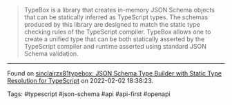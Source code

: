 > TypeBox is a library that creates in-memory JSON Schema objects that can be statically inferred as TypeScript types. The schemas produced by this library are designed to match the static type checking rules of the TypeScript compiler. TypeBox allows one to create a unified type that can be both statically asserted by the TypeScript compiler and runtime asserted using standard JSON Schema validation.

---
Found on [sinclairzx81typebox: JSON Schema Type Builder with Static Type Resolution for TypeScript](https://github.com/sinclairzx81/typebox) on 2022-02-02 18:38:23.

Tags: #typescript #json-schema #api #api-first #openapi